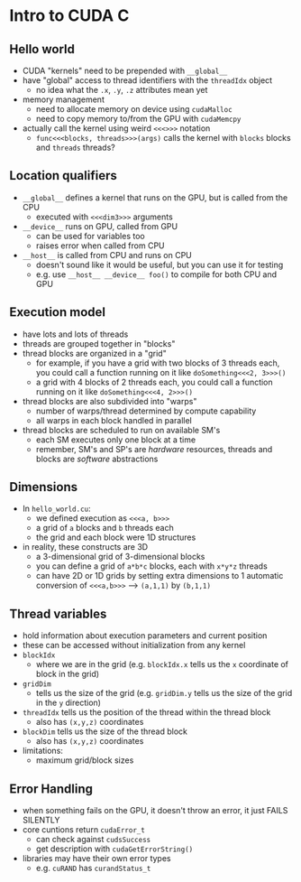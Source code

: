 # Intro to CUDA C

## Hello world
* CUDA "kernels" need to be prepended with `__global__`
* have "global" access to thread identifiers with the `threadIdx` object
    * no idea what the `.x`, `.y`, `.z` attributes mean yet
* memory management
    * need to allocate memory on device using `cudaMalloc`
    * need to copy memory to/from the GPU with `cudaMemcpy`
* actually call the kernel using weird `<<<>>>` notation
    * `func<<<blocks, threads>>>(args)` calls the kernel with `blocks` blocks and `threads` threads?
  
## Location qualifiers
* `__global__` defines a kernel that runs on the GPU, but is called from the CPU
    * executed with `<<<dim3>>>` arguments
* `__device__` runs on GPU, called from GPU
    * can be used for variables too
    * raises error when called from CPU
* `__host__` is called from CPU and runs on CPU
    * doesn't sound like it would be useful, but you can use it for testing
    * e.g. use `__host__ __device__ foo()` to compile for both CPU and GPU

## Execution model
* have lots and lots of threads
* threads are grouped together in "blocks"
* thread blocks are organized in a "grid"
    * for example, if you have a grid with two blocks of 3 threads each, you could call a function running on it like `doSomething<<<2, 3>>>()`
    * a grid with 4 blocks of 2 threads each, you could call a function running on it like `doSomething<<<4, 2>>>()`
* thread blocks are also subdivided into "warps"
    * number of warps/thread determined by compute capability
    * all warps in each block handled in parallel
* thread blocks are scheduled to run on available SM's
    * each SM executes only one block at a time
    * remember, SM's and SP's are _hardware_ resources, threads and blocks are _software_ abstractions

## Dimensions
* In `hello_world.cu`:
    * we defined execution as `<<<a, b>>>`
    * a grid of `a` blocks and `b` threads each
    * the grid and each block were 1D structures
* in reality, these constructs are 3D
    * a 3-dimensional grid of 3-dimensional blocks
    * you can define a grid of `a*b*c` blocks, each with `x*y*z` threads
    * can have 2D or 1D grids by setting extra dimensions to 1
    automatic conversion of `<<<a,b>>>` --> `(a,1,1)` by `(b,1,1)`

## Thread variables
* hold information about execution parameters and current position
* these can be accessed without initialization from any kernel
* `blockIdx`
    * where we are in the grid (e.g. `blockIdx.x` tells us the `x` coordinate of block in the grid)
* `gridDim`
    * tells us the size of the grid (e.g. `gridDim.y` tells us the size of the grid in the `y` direction)
* `threadIdx` tells us the position of the thread within the thread block
    * also has `(x,y,z)` coordinates
* `blockDim` tells us the size of the thread block
    * also has `(x,y,z)` coordinates
* limitations:
    * maximum grid/block sizes

## Error Handling
* when something fails on the GPU, it doesn't throw an error, it just FAILS SILENTLY
* core cuntions return `cudaError_t`
    * can check against `cudsSuccess`
    * get description with `cudaGetErrorString()`
* libraries may have their own error types
    * e.g. `cuRAND` has `curandStatus_t`